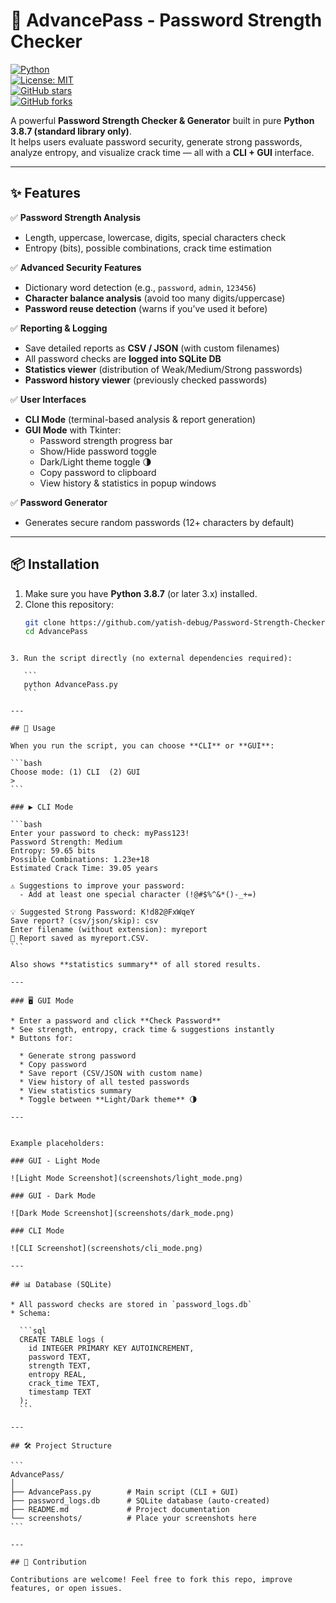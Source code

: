# 🔐 AdvancePass - Password Strength Checker

[![Python](https://img.shields.io/badge/python-3.8%2B-blue.svg)](https://www.python.org/)  
[![License: MIT](https://img.shields.io/badge/License-MIT-yellow.svg)](LICENSE)  
[![GitHub stars](https://img.shields.io/github/stars/your-username/AdvancePass?style=social)](https://github.com/your-username/AdvancePass/stargazers)  
[![GitHub forks](https://img.shields.io/github/forks/your-username/AdvancePass?style=social)](https://github.com/your-username/AdvancePass/network/members)  

A powerful **Password Strength Checker & Generator** built in pure **Python 3.8.7 (standard library only)**.  
It helps users evaluate password security, generate strong passwords, analyze entropy, and visualize crack time — all with a **CLI + GUI** interface.

---

## ✨ Features

✅ **Password Strength Analysis**  
- Length, uppercase, lowercase, digits, special characters check  
- Entropy (bits), possible combinations, crack time estimation  

✅ **Advanced Security Features**  
- Dictionary word detection (e.g., `password`, `admin`, `123456`)  
- **Character balance analysis** (avoid too many digits/uppercase)  
- **Password reuse detection** (warns if you’ve used it before)  

✅ **Reporting & Logging**  
- Save detailed reports as **CSV / JSON** (with custom filenames)  
- All password checks are **logged into SQLite DB**  
- **Statistics viewer** (distribution of Weak/Medium/Strong passwords)  
- **Password history viewer** (previously checked passwords)

✅ **User Interfaces**  
- **CLI Mode** (terminal-based analysis & report generation)  
- **GUI Mode** with Tkinter:  
  - Password strength progress bar  
  - Show/Hide password toggle  
  - Dark/Light theme toggle 🌗  
  - Copy password to clipboard  
  - View history & statistics in popup windows  

✅ **Password Generator**  
- Generates secure random passwords (12+ characters by default)  

---

## 📦 Installation

1. Make sure you have **Python 3.8.7** (or later 3.x) installed.  
2. Clone this repository:
   ```bash
   git clone https://github.com/yatish-debug/Password-Strength-Checker.git
   cd AdvancePass
````

3. Run the script directly (no external dependencies required):

   ```
   python AdvancePass.py
   ```

---

## 🚀 Usage

When you run the script, you can choose **CLI** or **GUI**:

```bash
Choose mode: (1) CLI  (2) GUI
> 
```

### ▶️ CLI Mode

```bash
Enter your password to check: myPass123!
Password Strength: Medium
Entropy: 59.65 bits
Possible Combinations: 1.23e+18
Estimated Crack Time: 39.05 years

⚠️ Suggestions to improve your password:
  - Add at least one special character (!@#$%^&*()-_+=)

💡 Suggested Strong Password: K!d82@FxWqeY
Save report? (csv/json/skip): csv
Enter filename (without extension): myreport
📂 Report saved as myreport.CSV.
```

Also shows **statistics summary** of all stored results.

---

### 🖥️ GUI Mode

* Enter a password and click **Check Password**
* See strength, entropy, crack time & suggestions instantly
* Buttons for:

  * Generate strong password
  * Copy password
  * Save report (CSV/JSON with custom name)
  * View history of all tested passwords
  * View statistics summary
  * Toggle between **Light/Dark theme** 🌗

---


Example placeholders:

### GUI - Light Mode

![Light Mode Screenshot](screenshots/light_mode.png)

### GUI - Dark Mode

![Dark Mode Screenshot](screenshots/dark_mode.png)

### CLI Mode

![CLI Screenshot](screenshots/cli_mode.png)

---

## 📊 Database (SQLite)

* All password checks are stored in `password_logs.db`
* Schema:

  ```sql
  CREATE TABLE logs (
    id INTEGER PRIMARY KEY AUTOINCREMENT,
    password TEXT,
    strength TEXT,
    entropy REAL,
    crack_time TEXT,
    timestamp TEXT
  );
  ```

---

## 🛠️ Project Structure

```
AdvancePass/
│
├── AdvancePass.py        # Main script (CLI + GUI)
├── password_logs.db      # SQLite database (auto-created)
├── README.md             # Project documentation
└── screenshots/          # Place your screenshots here
```

---

## 🤝 Contribution

Contributions are welcome! Feel free to fork this repo, improve features, or open issues.
